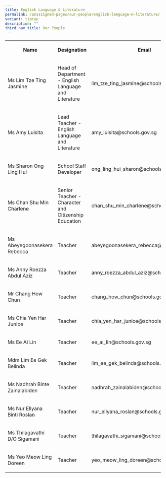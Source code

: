 ```yaml
---
title: English Language & Literature
permalink: /unassigned-pages/our-people/english-language-n-literature/
variant: tiptap
description: ""
third_nav_title: Our People
---
```

<p></p><table><tbody><tr><th rowspan="1" colspan="1"><p>Name</p></th><th rowspan="1" colspan="1"><p>Designation</p></th><th rowspan="1" colspan="1"><p>Email</p></th></tr><tr><td rowspan="1" colspan="1"><p>Ms Lim Tze Ting Jasmine</p></td><td rowspan="1" colspan="1"><p>Head of Department - English Language and Literature</p></td><td rowspan="1" colspan="1"><p>lim_tze_ting_jasmine@schools.gov.sg</p></td></tr><tr><td rowspan="1" colspan="1"><p>Ms Amy Luisita</p></td><td rowspan="1" colspan="1"><p>Lead Teacher - English Language and Literature</p></td><td rowspan="1" colspan="1"><p>amy_luisita@schools.gov.sg</p></td></tr><tr><td rowspan="1" colspan="1"><p>Ms Sharon Ong Ling Hui</p></td><td rowspan="1" colspan="1"><p>School Staff Developer</p></td><td rowspan="1" colspan="1"><p>ong_ling_hui_sharon@schools.gov.sg</p></td></tr><tr><td rowspan="1" colspan="1"><p>Ms Chan Shu Min Charlene</p></td><td rowspan="1" colspan="1"><p>Senior Teacher - Character and Citizenship Education</p></td><td rowspan="1" colspan="1"><p>chan_shu_min_charlene@schools.gov.sg</p></td></tr><tr><td rowspan="1" colspan="1"><p>Ms Abeyegoonasekera Rebecca</p></td><td rowspan="1" colspan="1"><p>Teacher</p></td><td rowspan="1" colspan="1"><p>abeyegoonasekera_rebecca@schools.gov.sg</p></td></tr><tr><td rowspan="1" colspan="1"><p>Ms Anny Roezza Abdul Aziz</p></td><td rowspan="1" colspan="1"><p>Teacher</p></td><td rowspan="1" colspan="1"><p>anny_roezza_abdul_aziz@schools.gov.sg</p></td></tr><tr><td rowspan="1" colspan="1"><p>Mr Chang How Chun</p></td><td rowspan="1" colspan="1"><p>Teacher</p></td><td rowspan="1" colspan="1"><p>chang_how_chun@schools.gov.sg</p></td></tr><tr><td rowspan="1" colspan="1"><p>Ms Chia Yen Har Junice</p></td><td rowspan="1" colspan="1"><p>Teacher</p></td><td rowspan="1" colspan="1"><p>chia_yen_har_junice@schools.gov.sg</p></td></tr><tr><td rowspan="1" colspan="1"><p>Ms Ee Ai Lin</p></td><td rowspan="1" colspan="1"><p>Teacher</p></td><td rowspan="1" colspan="1"><p>ee_ai_lin@schools.gov.sg</p></td></tr><tr><td rowspan="1" colspan="1"><p>Mdm Lim Ee Gek Belinda</p></td><td rowspan="1" colspan="1"><p>Teacher</p></td><td rowspan="1" colspan="1"><p>lim_ee_gek_belinda@schools.gov.sg</p></td></tr><tr><td rowspan="1" colspan="1"><p>Ms Nadhrah Binte Zainalabiden</p></td><td rowspan="1" colspan="1"><p>Teacher</p></td><td rowspan="1" colspan="1"><p>nadhrah_zainalabiden@schools.gov.sg</p></td></tr><tr><td rowspan="1" colspan="1"><p>Ms Nur Ellyana Binti Roslan</p></td><td rowspan="1" colspan="1"><p>Teacher</p></td><td rowspan="1" colspan="1"><p>nur_ellyana_roslan@schools.gov.sg</p></td></tr><tr><td rowspan="1" colspan="1"><p>Ms&nbsp;Thilagavathi D/O Sigamani</p></td><td rowspan="1" colspan="1"><p>Teacher</p></td><td rowspan="1" colspan="1"><p>thilagavathi_sigamani@schools.gov.sg</p></td></tr><tr><td rowspan="1" colspan="1"><p>Ms Yeo Meow Ling Doreen</p></td><td rowspan="1" colspan="1"><p>Teacher</p></td><td rowspan="1" colspan="1"><p>yeo_meow_ling_doreen@schools.gov.sg</p></td></tr></tbody></table><p></p>